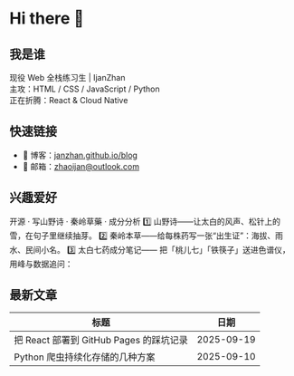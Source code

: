 # Hi there 👋

## 我是谁
现役 Web 全栈练习生 | IjanZhan  
主攻：HTML / CSS / JavaScript / Python  
正在折腾：React & Cloud Native  

## 快速链接
- 📝 博客：[janzhan.github.io/blog](https://janzhan.github.io/blog)
- 📧 邮箱：[zhaoijan@outlook.com](mailto:zhaoijan@outlook.com)

## 兴趣爱好
开源 · 写山野诗 · 秦岭草藥 · 成分分析
1️⃣ 山野诗——让太白的风声、松针上的雪，在句子里继续抽芽。
2️⃣ 秦岭本草——给每株药写一张“出生证”：海拔、雨水、民间小名。
3️⃣ 太白七药成分笔记—— 把「桃儿七」「铁筷子」送进色谱仪，用峰与数据追问：

## 最新文章
| 标题 | 日期 |
| ---- | ---- |
| 把 React 部署到 GitHub Pages 的踩坑记录 | 2025-09-19 |
| Python 爬虫持续化存储的几种方案 | 2025-09-10 |
